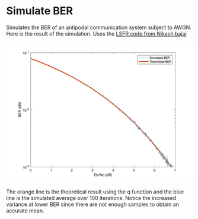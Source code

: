 # Simulate BER
 Simulates the BER of an antipodal communication system subject to AWGN. Here is the result of the simulation. Uses the [LSFR code from Nikesh bajaj](https://github.com/Nikeshbajaj/Linear_Feedback_Shift_Register)
 
 ![Simulation result](img/Result.png)
 
 The orange line is the theoretical result using the q function and the blue line is the simulated average over 100 iterations. Notice the increased variance at lower BER since there are not enough samples to obtain an accurate mean.


